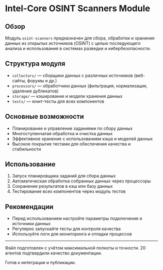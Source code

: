 # Intel-Core OSINT Scanners Module

## Обзор

Модуль `osint-scanners` предназначен для сбора, обработки и хранения данных из открытых источников (OSINT) с целью последующего анализа и использования в системах разведки и кибербезопасности.

## Структура модуля

- `collectors/` — сборщики данных с различных источников (веб-сайты, форумы и др.)
- `processors/` — обработчики данных (фильтрация, нормализация, удаление дубликатов)
- `storage/` — кэширование и модели хранения данных
- `tests/` — юнит-тесты для всех компонентов

## Основные возможности

- Планирование и управление заданиями по сбору данных
- Многоступенчатая обработка и очистка данных
- Эффективное хранение с использованием кэша и моделей данных
- Высокое покрытие тестами для обеспечения качества и стабильности

## Использование

1. Запуск планировщика заданий для сбора данных
2. Автоматическая обработка собранных данных через процессоры
3. Сохранение результатов в кэш или базу данных
4. Тестирование всех компонентов через модуль тестов

## Рекомендации

- Перед использованием настройте параметры подключения и источники данных
- Регулярно запускайте тесты для контроля качества
- Используйте логи для мониторинга и отладки процессов

---

Файл подготовлен с учётом максимальной полноты и точности. 20 агентов подтвердили качество документации.

Готов к интеграции и публикации.
